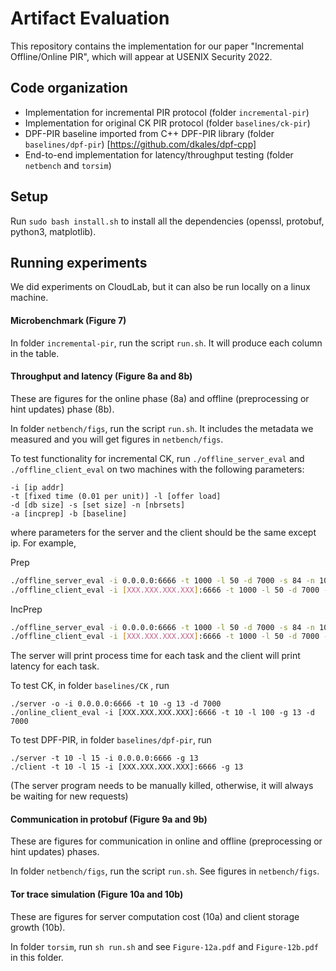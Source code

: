 # Artifact Evaluation

This repository contains the implementation for our paper "Incremental Offline/Online PIR", which will appear at USENIX Security 2022.

## Code organization

- Implementation for incremental PIR protocol (folder `incremental-pir`)
- Implementation for original CK PIR protocol (folder  `baselines/ck-pir`)
- DPF-PIR baseline imported from C++ DPF-PIR library (folder `baselines/dpf-pir`) [https://github.com/dkales/dpf-cpp]
- End-to-end implementation for latency/throughput testing (folder `netbench` and `torsim`)


## Setup
Run `sudo bash install.sh` to install all the dependencies (openssl, protobuf, python3, matplotlib). 


## Running experiments
We did experiments on CloudLab, but it can also be run locally on a linux machine.

#### Microbenchmark (Figure 7)

In folder `incremental-pir`, run the script `run.sh`. It will produce each column in the table.


#### Throughput and latency (Figure 8a and 8b)

These are figures for the online phase (8a) and offline (preprocessing or hint updates) phase (8b).

In folder `netbench/figs`, run the script `run.sh`. It includes the metadata we measured and you will get figures in `netbench/figs`. 


To test functionality for incremental CK, run `./offline_server_eval` and `./offline_client_eval` on two machines with the following parameters:

```
-i [ip addr] 
-t [fixed time (0.01 per unit)] -l [offer load] 
-d [db size] -s [set size] -n [nbrsets] 
-a [incprep] -b [baseline]
```

where parameters for the server and the client should be the same except ip. For example,

Prep

```sh
./offline_server_eval -i 0.0.0.0:6666 -t 1000 -l 50 -d 7000 -s 84 -n 1020 -b
./offline_client_eval -i [XXX.XXX.XXX.XXX]:6666 -t 1000 -l 50 -d 7000 -s 84 -n 1020 -b
```

IncPrep

```sh
./offline_server_eval -i 0.0.0.0:6666 -t 1000 -l 50 -d 7000 -s 84 -n 1020  -a 70
./offline_client_eval -i [XXX.XXX.XXX.XXX]:6666 -t 1000 -l 50 -d 7000 -s 84 -n 1020 -a 70
```

The server will print process time for each task and the client will print latency for each task. 


To test CK, in folder `baselines/CK` , run 

```
./server -o -i 0.0.0.0:6666 -t 10 -g 13 -d 7000
./online_client_eval -i [XXX.XXX.XXX.XXX]:6666 -t 10 -l 100 -g 13 -d 7000
```


To test DPF-PIR, in folder `baselines/dpf-pir`, run

```
./server -t 10 -l 15 -i 0.0.0.0:6666 -g 13
./client -t 10 -l 15 -i [XXX.XXX.XXX.XXX]:6666 -g 13
```

(The server program needs to be manually killed, otherwise, it will always be waiting for new requests)

#### Communication in protobuf (Figure 9a and 9b)

These are figures for communication in online and offline (preprocessing or hint updates) phases.

In folder `netbench/figs`, run the script `run.sh`. See figures in `netbench/figs`. 


#### Tor trace simulation (Figure 10a and 10b)

These are figures for server computation cost (10a) and client storage growth (10b).

In folder `torsim`, run `sh run.sh` and see `Figure-12a.pdf` and `Figure-12b.pdf` in this folder.
